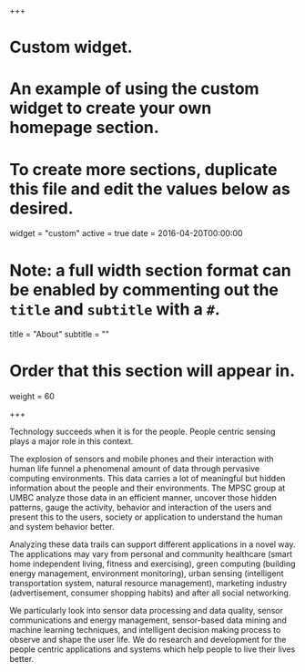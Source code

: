 +++
# Custom widget.
# An example of using the custom widget to create your own homepage section.
# To create more sections, duplicate this file and edit the values below as desired.
widget = "custom"
active = true
date = 2016-04-20T00:00:00

# Note: a full width section format can be enabled by commenting out the `title` and `subtitle` with a `#`.
title = "About"
subtitle = ""

# Order that this section will appear in.
weight = 60

+++


Technology succeeds when it is for the people. People centric sensing plays a major role in this context.

The explosion of sensors and mobile phones and their interaction with human life funnel a phenomenal amount of data through pervasive computing environments. This data carries a lot of meaningful but hidden information about the people and their environments. The MPSC group at UMBC analyze those data in an efficient manner, uncover those hidden patterns, gauge the activity, behavior and interaction of the users and present this to the users, society or application to understand the human and system behavior better.

Analyzing these data trails can support different applications in a novel way. The applications may vary from personal and community healthcare (smart home independent living, fitness and exercising), green computing (building energy management, environment monitoring), urban sensing (intelligent transportation system, natural resource management), marketing industry (advertisement, consumer shopping habits) and after all social networking.

We particularly look into sensor data processing and data quality, sensor communications and energy management, sensor-based data mining and machine learning techniques, and intelligent decision making process to observe and shape the user life. We do research and development for the people centric applications and systems which help people to live their lives better.
